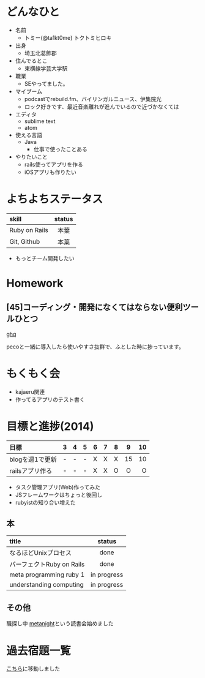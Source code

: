 # どんなひと

* 名前
  * トミー(@ta1kt0me) トクトミヒロキ
* 出身
  * 埼玉北葛飾郡
* 住んでるとこ
  * 東横線学芸大学駅
* 職業
  * SEやってました。
* マイブーム
  * podcastでrebuild.fm、バイリンガルニュース、伊集院光
  * ロック好きです、最近音楽離れが進んでいるので近づかなくては
* エディタ
  * sublime text
  * atom
* 使える言語
  * Java
    * 仕事で使ったことある
* やりたいこと
  * rails使ってアプリを作る
  * iOSアプリも作りたい

# よちよちステータス

| skill         | status |
|:--------------|:------:|
| Ruby on Rails |  本葉  |
| Git, Github   |  本葉  |

* もっとチーム開発したい

# Homework

## [45]コーディング・開発になくてはならない便利ツールひとつ

[ghq](https://github.com/motemen/ghq)

pecoと一緒に導入したら使いやすさ抜群で、ふとした時に捗っています。

# もくもく会

* kajaeru関連
* 作ってるアプリのテスト書く

# 目標と進捗(2014)

|          目標             |  3  |  4  |  5  |  6  |  7  |  8  |  9  |10  |
|:--------------------------|:---:|:---:|:---:|:---:|:---:|:---:|:---:|---:|
| blogを週1で更新           |  -  |  -  |  -  |  X  |  X  |  X  | 15  |10  |
| railsアプリ作る           |  -  |  -  |  -  |  X  |  X  |  O  |  O  | O  |

* タスク管理アプリ(Web)作ってみた
* JSフレームワークはちょっと後回し
* rubyistの知り合い増えた

## 本

| title                     |    status   |
|:--------------------------|:-----------:|
| なるほどUnixプロセス      | done        |
| パーフェクトRuby on Rails | done        |
| meta programming ruby 1   | in progress |
| understanding computing   | in progress |


## その他

職探し中
[metanight](http://e-g-d.doorkeeper.jp/events/17057)という読書会始めました

# 過去宿題一覧

[こちら](https://gist.github.com/ta1kt0me/88bfa71e45d6ff39e352)に移動しました
